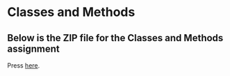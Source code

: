 # Classes and Methods

## Below is the ZIP file for the Classes and Methods assignment


Press [here](https://github.com/Dhruv-Reddy/ShapeTesterA1/tree/gh-pages/src/ShapeTesterA1).


